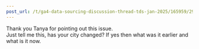 ```yaml
---
post_url: /t/ga4-data-sourcing-discussion-thread-tds-jan-2025/165959/299
---
```

Thank you Tanya for pointing out this issue.  
Just tell me this, has your city changed? If yes then what was it earlier and what is it now.